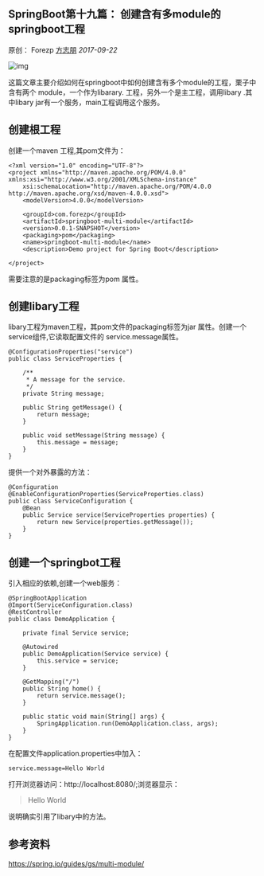 ## SpringBoot第十九篇： 创建含有多module的springboot工程

原创： Forezp [方志朋](javascript:void(0);) *2017-09-22*

![img](http://mmbiz.qpic.cn/mmbiz_jpg/rtJ5LhxxzwndECAOic552dTLavibQTDicXgqFRpmlT1uiarHZdplfvDyVVL1c3bOYFPbiaxbHcbBicg9shtdRfpSuaGQ/640?wx_fmt=jpeg&tp=webp&wxfrom=5)

这篇文章主要介绍如何在springboot中如何创建含有多个module的工程，栗子中含有两个 module，一个作为libarary. 工程，另外一个是主工程，调用libary .其中libary jar有一个服务，main工程调用这个服务。

## 创建根工程

创建一个maven 工程,其pom文件为：

```
<?xml version="1.0" encoding="UTF-8"?>
<project xmlns="http://maven.apache.org/POM/4.0.0" xmlns:xsi="http://www.w3.org/2001/XMLSchema-instance"
    xsi:schemaLocation="http://maven.apache.org/POM/4.0.0 http://maven.apache.org/xsd/maven-4.0.0.xsd">
    <modelVersion>4.0.0</modelVersion>

    <groupId>com.forezp</groupId>
    <artifactId>springboot-multi-module</artifactId>
    <version>0.0.1-SNAPSHOT</version>
    <packaging>pom</packaging>
    <name>springboot-multi-module</name>
    <description>Demo project for Spring Boot</description>

</project>
```

需要注意的是packaging标签为pom 属性。

## 创建libary工程

libary工程为maven工程，其pom文件的packaging标签为jar 属性。创建一个service组件,它读取配置文件的 service.message属性。

```
@ConfigurationProperties("service")
public class ServiceProperties {

    /**
     * A message for the service.
     */
    private String message;

    public String getMessage() {
        return message;
    }

    public void setMessage(String message) {
        this.message = message;
    }
}
```

提供一个对外暴露的方法：

```
@Configuration
@EnableConfigurationProperties(ServiceProperties.class)
public class ServiceConfiguration {
    @Bean
    public Service service(ServiceProperties properties) {
        return new Service(properties.getMessage());
    }
}
```

## 创建一个springbot工程

引入相应的依赖,创建一个web服务：

```
@SpringBootApplication
@Import(ServiceConfiguration.class)
@RestController
public class DemoApplication {

    private final Service service;

    @Autowired
    public DemoApplication(Service service) {
        this.service = service;
    }

    @GetMapping("/")
    public String home() {
        return service.message();
    }

    public static void main(String[] args) {
        SpringApplication.run(DemoApplication.class, args);
    }
}
```

在配置文件application.properties中加入：

```
service.message=Hello World
```

打开浏览器访问：http://localhost:8080/;浏览器显示：

> Hello World

说明确实引用了libary中的方法。

## 参考资料

https://spring.io/guides/gs/multi-module/